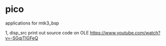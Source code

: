 # pico
applications for mtk3_bsp

1, disp_src print out source code on OLE   https://www.youtube.com/watch?v=-SGqjTIGFeQ

